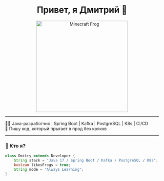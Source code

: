 <h1 align="center">Привет, я Дмитрий 🐸</h1>

<p align="center">
  <img src="https://media.giphy.com/media/JmNubSOrG4E63Nv0Op/giphy.gif" width="300" alt="Minecraft Frog"/>
</p>

---

👨‍💻 Java-разработчик | Spring Boot | Kafka | PostgreSQL | K8s | CI/CD  
🐸 Пишу код, который прыгает в прод без кряков

---

### 🧠 Кто я?

```java
class Dmitry extends Developer {
    String stack = "Java 17 / Spring Boot / Kafka / PostgreSQL / K8s";
    boolean likesFrogs = true;
    String mode = "Always Learning";
}
